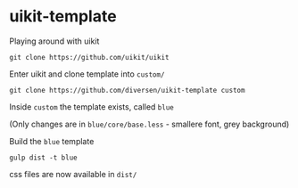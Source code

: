 # uikit-template 

Playing around with uikit

    git clone https://github.com/uikit/uikit

Enter uikit and clone template into `custom/`

    git clone https://github.com/diversen/uikit-template custom

Inside `custom` the template exists, called `blue`

(Only changes are in `blue/core/base.less` - smallere font, grey background)

Build the `blue` template

    gulp dist -t blue 

css files are now available in `dist/`

